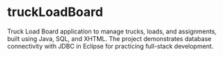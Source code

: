 # truckLoadBoard
Truck Load Board application to manage trucks, loads, and assignments, built using Java, SQL, and XHTML. The project demonstrates database connectivity with JDBC in Eclipse for practicing full-stack development.
